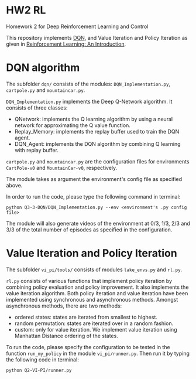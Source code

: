 # HW2 RL
Homework 2 for Deep Reinforcement Learning and Control

This repository implements [DQN](https://www.cs.toronto.edu/~vmnih/docs/dqn.pdf), and Value Iteration and Policy Iteration as given in [Reinforcement Learning: An Introduction](http://incompleteideas.net/book/bookdraft2017nov5.pdf).

# DQN algorithm
The subfolder `dqn/` consists of the modules: `DQN_Implementation.py`, `cartpole.py` and `mountaincar.py`.

`DQN_Implementation.py` implements the Deep Q-Network algorithm. It consists of three classes:

- QNetwork: implements the Q learning algorithm by using a neural network for
approximating the Q value function.
- Replay_Memory: implements the replay buffer used to train the DQN agent.
- DQN_Agent: implements the DQN algorithm by combining Q learning with replay buffer.

`cartpole.py` and `mountaincar.py` are the configuration files for environments `CartPole-v0` and `MountainCar-v0`, respectively.

The module takes as argument the environment's config file as specified above.

In order to run the code, please type the following command in terminal:
```
python Q3-3-DQN/DQN_Implementation.py --env <environment's .py config file>
```

The module will also generate videos of the environment at 0/3, 1/3, 2/3 and 3/3 of the total number of episodes as specified in the configuration.

# Value Iteration and Policy Iteration

The subfolder `vi_pi/tools/` consists of modules `lake_envs.py` and `rl.py`.

`rl.py` consists of various functions that implement policy iteration by combining policy evaluation and policy improvement. It also implements the value iteration algorithm. Both policy iteration and value iteration have been implemented using synchronous and asynchronous methods. Amongst asynchronous methods, there are two methods: 
- ordered states: states are iterated from smallest to highest.
- random permutation: states are iterated over in a random fashion.
- custom: only for value iteration. We implement value iteration using Manhattan Distance ordering of the states.

To run the code, please specify the configuration to be tested in the function `run_my_policy` in the module `vi_pi/runner.py`. Then run it by typing the following code in terminal:

```
python Q2-VI-PI/runner.py
```
